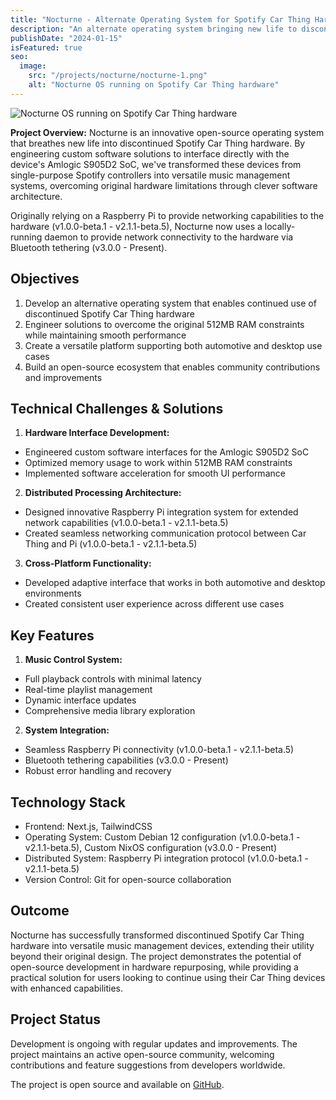 ```yaml
---
title: "Nocturne - Alternate Operating System for Spotify Car Thing Hardware"
description: "An alternate operating system bringing new life to discontinued Spotify Car Thing hardware through open-source software innovation."
publishDate: "2024-01-15"
isFeatured: true
seo:
  image:
    src: "/projects/nocturne/nocturne-1.png"
    alt: "Nocturne OS running on Spotify Car Thing hardware"
---
```


![Nocturne OS running on Spotify Car Thing hardware](/projects/nocturne/nocturne-1.png)

**Project Overview:**
Nocturne is an innovative open-source operating system that breathes new life into discontinued Spotify Car Thing hardware. By engineering custom software solutions to interface directly with the device's Amlogic S905D2 SoC, we've transformed these devices from single-purpose Spotify controllers into versatile music management systems, overcoming original hardware limitations through clever software architecture.

Originally relying on a Raspberry Pi to provide networking capabilities to the hardware (v1.0.0-beta.1 - v2.1.1-beta.5), Nocturne now uses a locally-running daemon to provide network connectivity to the hardware via Bluetooth tethering (v3.0.0 - Present).

## Objectives

1. Develop an alternative operating system that enables continued use of discontinued Spotify Car Thing hardware
2. Engineer solutions to overcome the original 512MB RAM constraints while maintaining smooth performance
3. Create a versatile platform supporting both automotive and desktop use cases
4. Build an open-source ecosystem that enables community contributions and improvements

## Technical Challenges & Solutions

1. **Hardware Interface Development:**

- Engineered custom software interfaces for the Amlogic S905D2 SoC
- Optimized memory usage to work within 512MB RAM constraints
- Implemented software acceleration for smooth UI performance

2. **Distributed Processing Architecture:**

- Designed innovative Raspberry Pi integration system for extended network capabilities (v1.0.0-beta.1 - v2.1.1-beta.5)
- Created seamless networking communication protocol between Car Thing and Pi (v1.0.0-beta.1 - v2.1.1-beta.5)

3. **Cross-Platform Functionality:**

- Developed adaptive interface that works in both automotive and desktop environments
- Created consistent user experience across different use cases

## Key Features

1. **Music Control System:**

- Full playback controls with minimal latency
- Real-time playlist management
- Dynamic interface updates
- Comprehensive media library exploration

2. **System Integration:**

- Seamless Raspberry Pi connectivity (v1.0.0-beta.1 - v2.1.1-beta.5)
- Bluetooth tethering capabilities (v3.0.0 - Present)
- Robust error handling and recovery

## Technology Stack

- Frontend: Next.js, TailwindCSS
- Operating System: Custom Debian 12 configuration (v1.0.0-beta.1 - v2.1.1-beta.5), Custom NixOS configuration (v3.0.0 - Present)
- Distributed System: Raspberry Pi integration protocol (v1.0.0-beta.1 - v2.1.1-beta.5)
- Version Control: Git for open-source collaboration

## Outcome

Nocturne has successfully transformed discontinued Spotify Car Thing hardware into versatile music management devices, extending their utility beyond their original design. The project demonstrates the potential of open-source development in hardware repurposing, while providing a practical solution for users looking to continue using their Car Thing devices with enhanced capabilities.

## Project Status

Development is ongoing with regular updates and improvements. The project maintains an active open-source community, welcoming contributions and feature suggestions from developers worldwide.

The project is open source and available on [GitHub](https://github.com/usenocturne).
